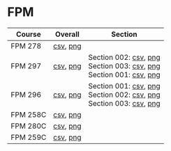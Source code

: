 # FPM

| Course | Overall | Section |
| ------ | ------- | ------- |
| FPM 278 | [csv](https://github.com/UCSD-Historical-Enrollment-Data/2024Spring/blob/main/overall/FPM%20278.csv), [png](https://raw.githubusercontent.com/UCSD-Historical-Enrollment-Data/2024Spring/main/plot_overall/FPM%20278.png) |  |
| FPM 297 | [csv](https://github.com/UCSD-Historical-Enrollment-Data/2024Spring/blob/main/overall/FPM%20297.csv), [png](https://raw.githubusercontent.com/UCSD-Historical-Enrollment-Data/2024Spring/main/plot_overall/FPM%20297.png) | Section 002: [csv](https://github.com/UCSD-Historical-Enrollment-Data/2024Spring/blob/main/section/FPM%20297_002.csv), [png](https://raw.githubusercontent.com/UCSD-Historical-Enrollment-Data/2024Spring/main/plot_section/FPM%20297_002.png)<br>Section 003: [csv](https://github.com/UCSD-Historical-Enrollment-Data/2024Spring/blob/main/section/FPM%20297_003.csv), [png](https://raw.githubusercontent.com/UCSD-Historical-Enrollment-Data/2024Spring/main/plot_section/FPM%20297_003.png)<br>Section 001: [csv](https://github.com/UCSD-Historical-Enrollment-Data/2024Spring/blob/main/section/FPM%20297_001.csv), [png](https://raw.githubusercontent.com/UCSD-Historical-Enrollment-Data/2024Spring/main/plot_section/FPM%20297_001.png) |
| FPM 296 | [csv](https://github.com/UCSD-Historical-Enrollment-Data/2024Spring/blob/main/overall/FPM%20296.csv), [png](https://raw.githubusercontent.com/UCSD-Historical-Enrollment-Data/2024Spring/main/plot_overall/FPM%20296.png) | Section 001: [csv](https://github.com/UCSD-Historical-Enrollment-Data/2024Spring/blob/main/section/FPM%20296_001.csv), [png](https://raw.githubusercontent.com/UCSD-Historical-Enrollment-Data/2024Spring/main/plot_section/FPM%20296_001.png)<br>Section 002: [csv](https://github.com/UCSD-Historical-Enrollment-Data/2024Spring/blob/main/section/FPM%20296_002.csv), [png](https://raw.githubusercontent.com/UCSD-Historical-Enrollment-Data/2024Spring/main/plot_section/FPM%20296_002.png)<br>Section 003: [csv](https://github.com/UCSD-Historical-Enrollment-Data/2024Spring/blob/main/section/FPM%20296_003.csv), [png](https://raw.githubusercontent.com/UCSD-Historical-Enrollment-Data/2024Spring/main/plot_section/FPM%20296_003.png) |
| FPM 258C | [csv](https://github.com/UCSD-Historical-Enrollment-Data/2024Spring/blob/main/overall/FPM%20258C.csv), [png](https://raw.githubusercontent.com/UCSD-Historical-Enrollment-Data/2024Spring/main/plot_overall/FPM%20258C.png) |  |
| FPM 280C | [csv](https://github.com/UCSD-Historical-Enrollment-Data/2024Spring/blob/main/overall/FPM%20280C.csv), [png](https://raw.githubusercontent.com/UCSD-Historical-Enrollment-Data/2024Spring/main/plot_overall/FPM%20280C.png) |  |
| FPM 259C | [csv](https://github.com/UCSD-Historical-Enrollment-Data/2024Spring/blob/main/overall/FPM%20259C.csv), [png](https://raw.githubusercontent.com/UCSD-Historical-Enrollment-Data/2024Spring/main/plot_overall/FPM%20259C.png) |  |

